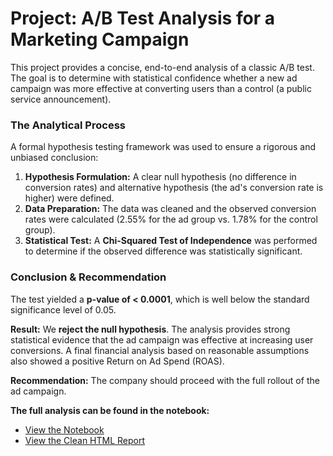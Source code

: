 
# Project: A/B Test Analysis for a Marketing Campaign

This project provides a concise, end-to-end analysis of a classic A/B test. The goal is to determine with statistical confidence whether a new ad campaign was more effective at converting users than a control (a public service announcement).

### The Analytical Process

A formal hypothesis testing framework was used to ensure a rigorous and unbiased conclusion:

1.  **Hypothesis Formulation:** A clear null hypothesis (no difference in conversion rates) and alternative hypothesis (the ad's conversion rate is higher) were defined.
2.  **Data Preparation:** The data was cleaned and the observed conversion rates were calculated (2.55% for the ad group vs. 1.78% for the control group).
3.  **Statistical Test:** A **Chi-Squared Test of Independence** was performed to determine if the observed difference was statistically significant.

### Conclusion & Recommendation

The test yielded a **p-value of < 0.0001**, which is well below the standard significance level of 0.05.

**Result:** We **reject the null hypothesis**. The analysis provides strong statistical evidence that the ad campaign was effective at increasing user conversions. A final financial analysis based on reasonable assumptions also showed a positive Return on Ad Spend (ROAS).

**Recommendation:** The company should proceed with the full rollout of the ad campaign.

**The full analysis can be found in the notebook:**
*   [View the Notebook](./AB_Test_Analysis.ipynb)
*   [View the Clean HTML Report](https://htmlpreview.github.io/?https://raw.githubusercontent.com/jalhane88/Data-Analysis-Portfolio/refs/heads/main/project_ab_testing/AB_Test_Analysis.html)
